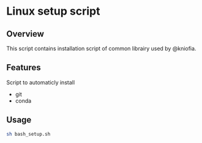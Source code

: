 # Linux setup script
## Overview 

This script contains installation script of common librairy used by @kniofia. 

## Features

Script to automaticly install
- git
- conda

## Usage

```sh
sh bash_setup.sh
```